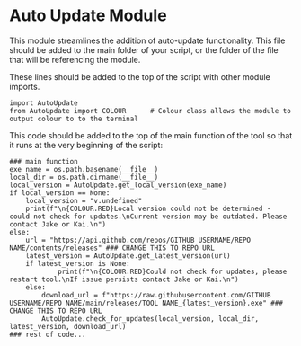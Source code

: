 # Auto Update Module

This module streamlines the addition of auto-update functionality. This file should be added to the main folder of your script, or the folder of the file that will be referencing the module.

These lines should be added to the top of the script with other module imports.

    import AutoUpdate
    from AutoUpdate import COLOUR      # Colour class allows the module to output colour to to the terminal 

This code should be added to the top of the main function of the tool so that it runs at the very beginning of the script:

    ### main function
    exe_name = os.path.basename(__file__)
    local_dir = os.path.dirname(__file__)
    local_version = AutoUpdate.get_local_version(exe_name)
    if local_version == None:
        local_version = "v.undefined"
        print(f"\n{COLOUR.RED}Local version could not be determined - could not check for updates.\nCurrent version may be outdated. Please contact Jake or Kai.\n")
    else:
        url = "https://api.github.com/repos/GITHUB USERNAME/REPO NAME/contents/releases" ### CHANGE THIS TO REPO URL
        latest_version = AutoUpdate.get_latest_version(url)
        if latest_version is None:
		        print(f"\n{COLOUR.RED}Could not check for updates, please restart tool.\nIf issue persists contact Jake or Kai.\n")
        else:
            download_url = f"https://raw.githubusercontent.com/GITHUB USERNAME/REPO NAME/main/releases/TOOL NAME_{latest_version}.exe" ### CHANGE THIS TO REPO URL
            AutoUpdate.check_for_updates(local_version, local_dir, latest_version, download_url)
    ### rest of code...
